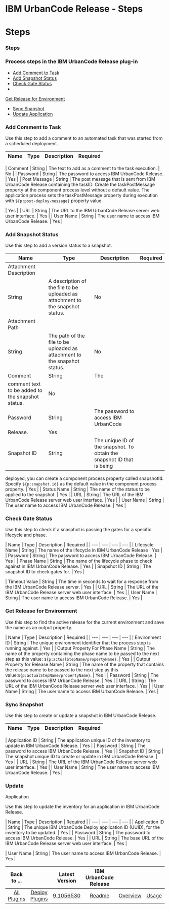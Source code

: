 
IBM UrbanCode Release - Steps
=============================

# Steps



### Steps




 



### Process steps in the IBM UrbanCode Release plug-in


* [Add Comment to 
Task](#add_comment_to_task)
* [Add Snapshot Status](#add_snapshot_status)
* [Check Gate Status](#check_gate_status)
* 
[Get Release for Environment](#get_release_for_environment)
* [Sync Snapshot](#sync_snapshot)
* [Update 
Application](#update_application)




### Add Comment to Task


Use this step to add a comment to an automated task that
 was started from a scheduled deployment.





| Name | Type | Description | Required |
| --- | --- | --- | --- |
| 
Comment | String | The text to add as a comment to the task execution. | No |
| Password | String | The password to 
access IBM UrbanCode Release. | Yes |
| Post Message | String | The post message that is sent from IBM UrbanCode Release
 containing the taskID. Create the taskPostMessage property at the component process level without a default value. The 
application process sets the taskPostMessage property during execution with ``${p:post-deploy-message}`` property value.

  | Yes |
| URL | String | The URL to the IBM UrbanCode Release server web user interface. | Yes |
| User Name | String
 | The user name to access IBM UrbanCode Release. | Yes |


### Add Snapshot Status


Use this step to add a version 
status to a snapshot.




| Name | Type | Description | Required |
| --- | --- | --- | --- |
| Attachment Description | 
String | A description of the file to be uploaded as attachment to the snapshot status. | No |
| Attachment Path | 
String | The path of the file to be uploaded as attachment to the snapshot status. | No |
| Comment | String | The 
comment text to be added to the snapshot status. | No |
| Password | String | The password to access IBM UrbanCode 
Release. | Yes |
| Snapshot ID | String | The unique ID of the snapshot. To obtain the snapshot ID that is being 
deployed, you can create a component process property called snapshotId. Specify ``${p:snapshot.id}`` as the default 
value in the component process property.
  | Yes |
| Status Name | String | The name of the status to be applied to the 
snapshot. | Yes |
| URL | String | The URL of the IBM UrbanCode Release server web user interface. | Yes |
| User Name |
 String | The user name to access IBM UrbanCode Release. | Yes |


### Check Gate Status


Use this step to check if a 
snasphot is passing the gates for a specific lifecycle and phase.





| Name | Type | Description | Required |
| --- | 
--- | --- | --- |
| Lifecycle Name | String | The name of the lifecycle in IBM UrbanCode Release | Yes |
| Password | 
String | The password to access IBM UrbanCode Release. | Yes |
| Phase Name | String | The name of the lifecycle phase 
to check against in IBM UrbanCode Release. | Yes |
| Snapshot ID | String | The snapshot ID to check gates for. | Yes |

| Timeout Value | String | The time in seconds to wait for a response from the IBM UrbanCode Release server. | Yes |
| 
URL | String | The URL of the IBM UrbanCode Release server web user interface. | Yes |
| User Name | String | The user 
name to access IBM UrbanCode Release. | Yes |


### Get Release for Environment


Use this step to find the active 
release for the current environment and save the name as an output property.





| Name | Type | Description | Required
 |
| --- | --- | --- | --- |
| Environment ID | String | The unique environment identifier that the process step is 
running against. | Yes |
| Output Property For Phase Name | String | The name of the property containing the phase name 
to be passed to the next step as this value: ``${p:actualStepName/propertyName}``.
  | Yes |
| Output Property for 
Release Name | String | The name of the property that contains the release name to be passed to the next step as this 
value:``${p:actualStepName/propertyName}``.
  | Yes |
| Password | String | The password to access IBM UrbanCode 
Release. | Yes |
| URL | String | The URL of the IBM UrbanCode Release server web user interface. | Yes |
| User Name | 
String | The user name to access IBM UrbanCode Release. | Yes |


### Sync Snapshot


Use this step to create or update 
a snapshot in IBM UrbanCode Release.




| Name | Type | Description | Required |
| --- | --- | --- | --- |
| 
Application ID | String | The application unique ID of the inventory to update in IBM UrbanCode Release. | Yes |
| 
Password | String | The password to access IBM UrbanCode Release. | Yes |
| Snapshot ID | String | The snapshot unique 
ID to create or update in IBM UrbanCode Release. | Yes |
| URL | String | The URL of the IBM UrbanCode Release server 
web user interface. | Yes |
| User Name | String | The user name to access IBM UrbanCode Release. | Yes |


### Update 
Application


Use this step to update the inventory for an application in IBM UrbanCode Release.




| Name | Type | 
Description | Required |
| --- | --- | --- | --- |
| Application ID | String | The unique IBM UrbanCode Deploy 
application ID (UUID), for the inventory to be updated. | Yes |
| Password | String | The password to access IBM 
UrbanCode Release. | Yes |
| URL | String | The base URL of the IBM UrbanCode Release server web user interface. | Yes |

| User Name | String | The user name to access IBM UrbanCode Release. | Yes |





|Back to ...||Latest Version|IBM UrbanCode Release ||||
| :---: | :---: | :---: | :---: | :---: | :---: | :---: |
|[All Plugins](../../index.md)|[Deploy Plugins](../README.md)|[9.1056530](https://raw.githubusercontent.com/UrbanCode/IBM-UCD-PLUGINS/main/files/ucr-plugin/ucr-plugin-9.1056530.zip)|[Readme](README.md)|[Overview](overview.md)|[Usage](usage.md)|[Downloads](downloads.md)|
